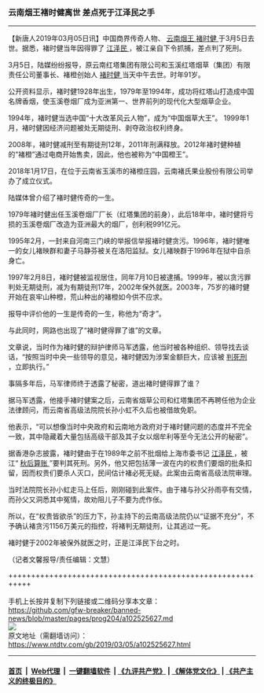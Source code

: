 ### 云南烟王褚时健离世 差点死于江泽民之手
------------------------

<div class="post_content">
 <p>
  【新唐人2019年03月05日讯】中国商界传奇人物、
  <a href="https://www.ntdtv.com/gb/云南烟王.htm">
   云南烟王
  </a>
  <a href="https://www.ntdtv.com/gb/褚时健.htm">
   褚时健
  </a>
  于3月5日去世。据悉，褚时健当年因得罪了
  <a href="https://www.ntdtv.com/gb/江泽民.htm">
   江泽民
  </a>
  ，被江亲自下令抓捕，差点判了死刑。
 </p>
 <p>
  3月5日，陆媒纷纷报导，原云南红塔集团有限公司和玉溪红塔烟草（集团）有限责任公司董事长、褚橙创始人
  <a href="https://www.ntdtv.com/gb/褚时健.htm">
   褚时健
  </a>
  当天中午去世。时年91岁。
 </p>
 <p>
  公开资料显示，褚时健1928年出生，1979年至1994年，成功将红塔山打造成中国名牌香烟，使玉溪卷烟厂成为亚洲第一、世界前列的现代化大型烟草企业。
 </p>
 <p>
  1994年，褚时健当选中国“十大改革风云人物”，成为“中国烟草大王”。 1999年1月，褚时健因经济问题被处无期徒刑、剥夺政治权利终身。
 </p>
 <p>
  2008年，褚时健减刑至有期徒刑12年，2011年刑满释放。2012年褚时健种植的“褚橙”通过电商开始售卖，因此，他也被称为“中国橙王”。
 </p>
 <p>
  2018年1月17日，在位于云南省玉溪市的褚橙庄园，云南褚氏果业股份有限公司举办了成立仪式。
 </p>
 <p>
  陆媒体曾介绍了褚时健传奇的一生。
 </p>
 <p>
  1979年褚时健出任玉溪卷烟厂厂长（红塔集团的前身），此后18年中，褚时健将亏损的玉溪卷烟厂改造为亚洲最大的烟厂，创利税991亿元。
 </p>
 <p>
  1995年2月，一封来自河南三门峡的举报信举报褚时健贪污。1996年，褚时健唯一的女儿褚映群和妻子马静芬被关在洛阳监狱。女儿褚映群于1996年在狱中自杀身亡。
 </p>
 <p>
  1997年2月8日，褚时健被监视居住，同年7月10日被逮捕。1999年，被以贪污罪判处无期徒刑，减为有期徒刑17年，2002年保外就医。2003年，75岁的褚时健开始在哀牢山种橙，荒山种出的褚橙如今供不应求。
 </p>
 <p>
  报导中评价他的一生是传奇的一生，称他为“奇才”。
 </p>
 <p>
  与此同时，网路也出现了“褚时健得罪了谁”的文章。
 </p>
 <p>
  文章说，当时作为褚时健的辩护律师马军透露，他当时被各种组织、领导找去谈话，“按照当时中央一些领导的意见，褚时健因为涉案金额巨大，应该被
  <a href="https://www.ntdtv.com/gb/判死刑.htm">
   判死刑
  </a>
  ，立即执行。”
 </p>
 <p>
  事隔多年后，马军律师终于透露了秘密，道出褚时健得罪了谁？
 </p>
 <p>
  据马军透露，他接手褚时健案之后，云南省烟草公司和红塔集团不再聘任他为企业法律顾问，而云南省高级法院院长孙小虹不久后也被借故免职。
 </p>
 <p>
  他表示，“可以想像当时中央政府和云南地方政府对于褚时健问题的态度并不完全一致，其中隐藏着大量包括高级干部及其子女以烟牟利等至今无法公开的秘密”。
 </p>
 <p>
  据香港杂志披露，褚时健由于在1989年之前不批烟给上海市委书记
  <a href="https://www.ntdtv.com/gb/江泽民.htm">
   江泽民
  </a>
  ，被江“
  <a href="https://www.ntdtv.com/gb/秋后算账.htm">
   秋后算账
  </a>
  ”要判其死刑。另外，他又把包括薄一波在内的权贵们要烟的批条扣留，因而权贵们要杀人灭口，民间估计褚必死无疑。此案由云南省高级法院审理。
 </p>
 <p>
  当时法院院长孙小虹走马上任后，刚刚碰到此案件。由于褚与孙父孙雨亭有交情，而孙父又洞悉其中冤情，故劝阻儿子不要为虎作伥。
 </p>
 <p>
  所以，在“权贵皆欲杀”的压力下，孙主持下的云南高级法院仍以“证据不充分”，不予确认褚贪污1156万美元的指控，将褚判无期徒刑，让其逃过一死。
 </p>
 <p>
  褚时健于2002年被保外就医之时，正是江泽民下台之时。
 </p>
 <p>
  （记者文馨报导/责任编辑：文慧）
 </p>
 <div class="single_ad">
 </div>
</div>

+++++++++++++++++++++++++++++++++++++++++++++++++++++++++++<br/><br/>
手机上长按并复制下列链接或二维码分享本文章：<br/>
https://github.com/gfw-breaker/banned-news/blob/master/pages/prog204/a102525627.md <br/>
<a href='https://github.com/gfw-breaker/banned-news/blob/master/pages/prog204/a102525627.md'><img src='https://github.com/gfw-breaker/banned-news/blob/master/pages/prog204/a102525627.md.png'/></a> <br/>
原文地址（需翻墙访问）：https://www.ntdtv.com/gb/2019/03/05/a102525627.html


------------------------
#### [首页](https://github.com/gfw-breaker/banned-news/blob/master/README.md) &nbsp;|&nbsp; [Web代理](https://github.com/labour-camp/helloworld) &nbsp;|&nbsp; [一键翻墙软件](https://github.com/gfw-breaker/nogfw/blob/master/README.md) &nbsp;| [《九评共产党》](https://github.com/gfw-breaker/9ping.md/blob/master/README.md#九评之一评共产党是什么) | [《解体党文化》](https://github.com/gfw-breaker/jtdwh.md/blob/master/README.md) | [《共产主义的终极目的》](https://github.com/gfw-breaker/gczydzjmd.md/blob/master/README.md)

